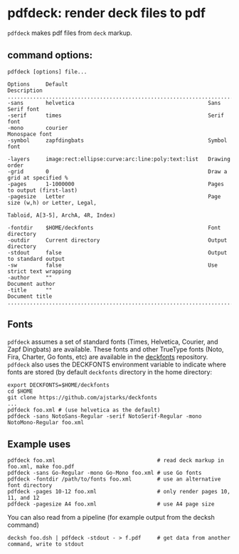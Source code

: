# pdfdeck: render deck files to pdf

```pdfdeck``` makes pdf files from ```deck``` markup.

## command options:

```
pdfdeck [options] file...

Options     Default                                            Description
..................................................................................................
-sans       helvetica                                          Sans Serif font
-serif      times                                              Serif font
-mono       courier                                            Monospace font
-symbol     zapfdingbats                                       Symbol font

-layers     image:rect:ellipse:curve:arc:line:poly:text:list   Drawing order
-grid       0                                                  Draw a grid at specified %
-pages      1-1000000                                          Pages to output (first-last)
-pagesize   Letter                                             Page size (w,h) or Letter, Legal,
                                                               Tabloid, A[3-5], ArchA, 4R, Index)

-fontdir    $HOME/deckfonts                                    Font directory
-outdir     Current directory                                  Output directory
-stdout     false                                              Output to standard output
-sw         false                                              Use strict text wrapping
-author     ""                                                 Document author
-title      ""                                                 Document title
....................................................................................................
```

## Fonts

```pdfdeck``` assumes a set of standard fonts (Times, Helvetica, Courier, and Zapf Dingbats) are available.
These fonts and other TrueType fonts (Noto, Fira, Charter, Go fonts, etc) are available in the [deckfonts](https://github.com/ajstarks/deckfonts) repository.  ```pdfdeck``` also uses the DECKFONTS environment variable to indicate where fonts are stored (by default ```deckfonts``` directory in the home directory:

	export DECKFONTS=$HOME/deckfonts
	cd $HOME
	git clone https://github.com/ajstarks/deckfonts
	...
	pdfdeck foo.xml # (use helvetica as the default)
	pdfdeck -sans NotoSans-Regular -serif NotoSerif-Regular -mono NotoMono-Regular foo.xml


## Example uses

```
pdfdeck foo.xml                                # read deck markup in foo.xml, make foo.pdf
pdfdeck -sans Go-Regular -mono Go-Mono foo.xml # use Go fonts
pdfdeck -fontdir /path/to/fonts foo.xml        # use an alternative font directory
pdfdeck -pages 10-12 foo.xml                   # only render pages 10, 11, and 12
pdfdeck -pagesize A4 foo.xml                   # use A4 page size
```

You can also read from a pipeline (for example output from the decksh command)

```
decksh foo.dsh | pdfdeck -stdout - > f.pdf     # get data from another command, write to stdout
```
